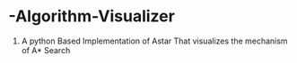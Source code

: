 # -Algorithm-Visualizer
1. A python Based Implementation of Astar That visualizes the mechanism of A* Search

